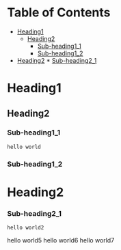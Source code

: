 
Table of Contents
=================

   * [Heading1](#heading1)
      * [Heading2](#heading2)
         * [Sub-heading1_1](#sub-heading1_1)
         * [Sub-heading1_2](#sub-heading1_2)
   * [Heading2](#heading2-1)
         * [Sub-heading2_1](#sub-heading2_1)

# Heading1
## Heading2
### Sub-heading1_1
```text
hello world
```
### Sub-heading1_2

# Heading2
### Sub-heading2_1
```text
hello world2
```

hello world5
hello world6
hello world7

